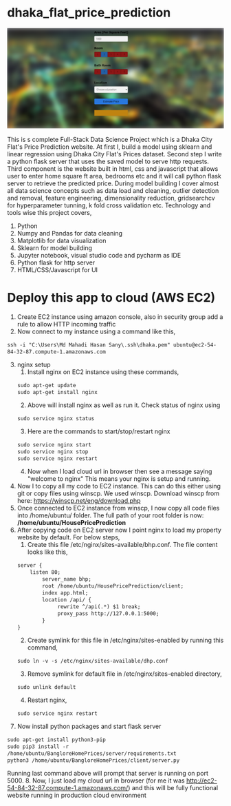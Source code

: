 # dhaka_flat_price_prediction

![](t.PNG)

This is s complete Full-Stack Data Science Project which is  a Dhaka City Flat's Price Prediction website. At first I, build a model using sklearn and linear regression using Dhaka City Flat's Prices dataset. Second step I write a python flask server that uses the saved model to serve http requests. Third component is the website built in html, css and javascript that allows user to enter home square ft area, bedrooms etc and it will call python flask server to retrieve the predicted price. During model building I cover almost all data science concepts such as data load and cleaning, outlier detection and removal, feature engineering, dimensionality reduction, gridsearchcv for hyperparameter tunning, k fold cross validation etc. Technology and tools wise this project covers,

1. Python
2. Numpy and Pandas for data cleaning
3. Matplotlib for data visualization
4. Sklearn for model building
5. Jupyter notebook, visual studio code and pycharm as IDE
6. Python flask for http server
7. HTML/CSS/Javascript for UI

# Deploy this app to cloud (AWS EC2)

1. Create EC2 instance using amazon console, also in security group add a rule to allow HTTP incoming traffic
2. Now connect to my instance using a command like this,
```
ssh -i "C:\Users\Md Mahadi Hasan Sany\.ssh\dhaka.pem" ubuntu@ec2-54-84-32-87.compute-1.amazonaws.com
```
3. nginx setup
   1. Install nginx on EC2 instance using these commands,
   ```
   sudo apt-get update
   sudo apt-get install nginx
   ```
   2. Above will install nginx as well as run it. Check status of nginx using
   ```
   sudo service nginx status
   ```
   3. Here are the commands to start/stop/restart nginx
   ```
   sudo service nginx start
   sudo service nginx stop
   sudo service nginx restart
   ```
   4. Now when I load cloud url in browser then see a message saying "welcome to nginx" This means your nginx is setup and running.
4. Now I to copy all my code to EC2 instance. This can do this either using git or copy files using winscp. We used winscp. Download winscp from here: https://winscp.net/eng/download.php
5. Once connected to EC2 instance from winscp, I now copy all code files into /home/ubuntu/ folder. The full path of your root folder is now: **/home/ubuntu/HousePricePrediction**
6.  After copying code on EC2 server now I point nginx to load my property website by default. For below steps,
    1. Create this file /etc/nginx/sites-available/bhp.conf. The file content looks like this,
    ```
    server {
	    listen 80;
            server_name bhp;
            root /home/ubuntu/HousePricePrediction/client;
            index app.html;
            location /api/ {
                 rewrite ^/api(.*) $1 break;
                 proxy_pass http://127.0.0.1:5000;
            }
    }
    ```
    2. Create symlink for this file in /etc/nginx/sites-enabled by running this command,
    ```
    sudo ln -v -s /etc/nginx/sites-available/dhp.conf
    ```
    3. Remove symlink for default file in /etc/nginx/sites-enabled directory,
    ```
    sudo unlink default
    ```
    4. Restart nginx,
    ```
    sudo service nginx restart
    ```
7. Now install python packages and start flask server
```
sudo apt-get install python3-pip
sudo pip3 install -r /home/ubuntu/BangloreHomePrices/server/requirements.txt
python3 /home/ubuntu/BangloreHomePrices/client/server.py
```
Running last command above will prompt that server is running on port 5000.
8. Now, I just load my cloud url in browser (for me it was http://ec2-54-84-32-87.compute-1.amazonaws.com/) and this will be fully functional website running in production cloud environment



